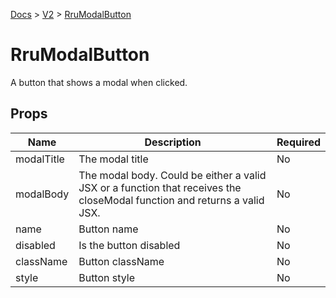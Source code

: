 [Docs](/) > [V2](/docs/v2/get-started) > [RruModalButton](/docs/v2/components/RruModalButton)

# RruModalButton

A button that shows a modal when clicked.

## Props

| Name       | Description                                                                                                              | Required |
| ---------- | ------------------------------------------------------------------------------------------------------------------------ | -------- |
| modalTitle | The modal title                                                                                                          | No       |
| modalBody  | The modal body. Could be either a valid JSX or a function that receives the closeModal function and returns a valid JSX. | No       |
| name       | Button name                                                                                                              | No       |
| disabled   | Is the button disabled                                                                                                   | No       |
| className  | Button className                                                                                                         | No       |
| style      | Button style                                                                                                             | No       |
